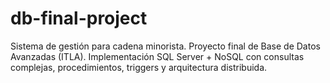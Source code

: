 # db-final-project
Sistema de gestión para cadena minorista. Proyecto final de Base de Datos Avanzadas (ITLA). Implementación SQL Server + NoSQL con consultas complejas, procedimientos, triggers y arquitectura distribuida.

